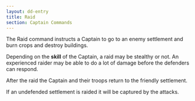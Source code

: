 ```yaml
---
layout: dd-entry
title: Raid
section: Captain Commands
---
```


The Raid command instructs a Captain to go to an enemy settlement and burn crops and destroy buildings.

Depending on the **skill** of the Captain, a raid may be stealthy or not. An experienced raider may be able to do a lot of damage before the defenders can respond.

After the raid the Captain and their troops return to the friendly settlement.

If an undefended settlement is raided it will be captured by the attacks.
  